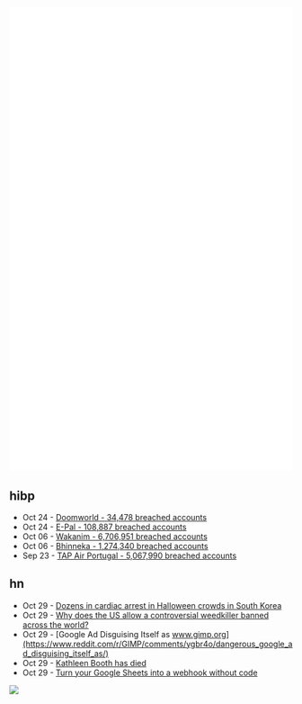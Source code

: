 ![Metrics](https://raw.githubusercontent.com/phixion/phixion/master/metrics.svg)

## hibp

<!--
for https://github.com/phixion/phixion/blob/main/.github/workflows/feeds.yml
-->
<!--START_SECTION:haveibeenpwnd-->
- Oct 24 - [Doomworld - 34,478 breached accounts](https://haveibeenpwned.com/PwnedWebsites#Doomworld)
- Oct 24 - [E-Pal - 108,887 breached accounts](https://haveibeenpwned.com/PwnedWebsites#EPal)
- Oct 06 - [Wakanim - 6,706,951 breached accounts](https://haveibeenpwned.com/PwnedWebsites#Wakanim)
- Oct 06 - [Bhinneka - 1,274,340 breached accounts](https://haveibeenpwned.com/PwnedWebsites#Bhinneka)
- Sep 23 - [TAP Air Portugal - 5,067,990 breached accounts](https://haveibeenpwned.com/PwnedWebsites#TAPAirPortugal)
<!--END_SECTION:haveibeenpwnd-->

## hn

<!--
for https://github.com/phixion/phixion/blob/main/.github/workflows/feeds.yml
-->
<!--START_SECTION:hn-->
- Oct 29 - [Dozens in cardiac arrest in Halloween crowds in South Korea](https://www.bbc.com/news/world-asia-63440849)
- Oct 29 - [Why does the US allow a controversial weedkiller banned across the world?](https://www.theguardian.com/us-news/2022/oct/28/paraquat-weedkiller-epa-ban)
- Oct 29 - [Google Ad Disguising Itself as www.gimp.org](https://www.reddit.com/r/GIMP/comments/ygbr4o/dangerous_google_ad_disguising_itself_as/)
- Oct 29 - [Kathleen Booth has died](https://www.theregister.com/2022/10/29/kathleen_booth_obit/)
- Oct 29 - [Turn your Google Sheets into a webhook without code](https://logicsheet.co/article/google-sheets-webhook-api-no-code)
<!--END_SECTION:hn-->

<!--
for https://yhype.me
-->
![](https://hit.yhype.me/github/profile?user_id=13013670)
